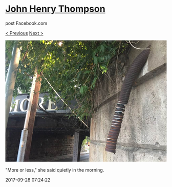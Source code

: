 # [John Henry Thompson](../README.md)
post Facebook.com

[< Previous](2017-09-28-2.md) [Next >](2017-09-28-4.md)

[![](../media/2017-09-28/Timeline-Photos-More-or-less-she-said-quietly-in-the-morning.jpg)](../README.md)

"More or less," she said quietly in the morning.

2017-09-28 07:24:22